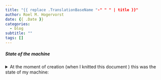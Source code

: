 ```yaml
---
title: "{{ replace .TranslationBaseName "-" " " | title }}"
author: Roel M. Hogervorst
date: {{ .Date }}
categories:
  - blog
subtitle: ""
tags: []
---
```


<!-- content  -->
<!-- try to think of the following things:
 - tell what you learn in this part 
 - problem statement
 - sub headings
 - kicker
 - references, explicitly name them. 
---------
Good tutorials are: 
- quick. tell what you want to do, how to do it
- easy: success is important. playtest the tutorial under different circumstances
- not to easy: Don't get htem throug ht toturoial onluy to runinto a wall later on. 

-->

##### State of the machine
<details>
<summary> At the moment of creation (when I knitted this document ) this was the state of my machine: <click> </summary>

```{r}
sessioninfo::session_info()
```
</details>
